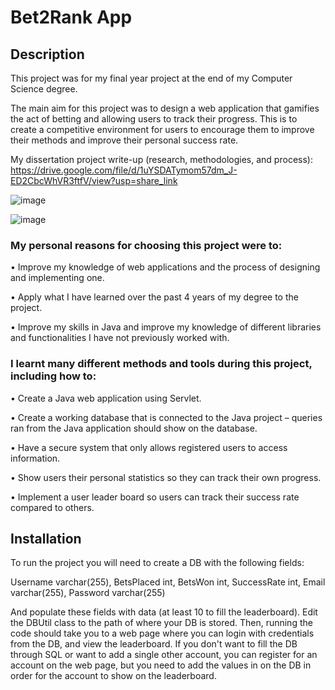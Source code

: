 # Bet2Rank App

## Description

This project was for my final year project at the end of my Computer Science degree.

The main aim for this project was to design a web application that gamifies the act of betting and allowing users to track their progress. This is to create a competitive environment for users to encourage them to improve their methods and improve their personal success rate.

My dissertation project write-up (research, methodologies, and process): https://drive.google.com/file/d/1uYSDATymom57dm_J-ED2CbcWhVR3ftfV/view?usp=share_link 

![image](https://github.com/lucybonfield/Bet2Rank-App/assets/40248317/653d3a31-7a31-485c-bb8a-c57771a6f9fa)

![image](https://github.com/lucybonfield/Bet2Rank-App/assets/40248317/f737562b-ea0e-4829-9b08-9ea819413ac8)

### My personal reasons for choosing this project were to:

• Improve my knowledge of web applications and the process of designing and implementing one.

• Apply what I have learned over the past 4 years of my degree to the project.

• Improve my skills in Java and improve my knowledge of different libraries and functionalities I have not previously worked with.


### I learnt many different methods and tools during this project, including how to:

• Create a Java web application using Servlet.

• Create a working database that is connected to the Java project – queries ran from the Java application should show on the database.

• Have a secure system that only allows registered users to access information.

• Show users their personal statistics so they can track their own progress.

• Implement a user leader board so users can track their success rate compared to others.

## Installation

To run the project you will need to create a DB with the following fields:

Username varchar(255), BetsPlaced int, BetsWon int, SuccessRate int, Email varchar(255), Password varchar(255)

And populate these fields with data (at least 10 to fill the leaderboard). Edit the DBUtil class to the path of where your DB is stored. Then, running the code should take you to a web page where you can login with credentials from the DB, and view the leaderboard. If you don't want to fill the DB through SQL or want to add a single other account, you can register for an account on the web page, but you need to add the values in on the DB in order for the account to show on the leaderboard.
